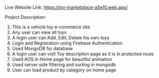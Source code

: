 Live Website Link: https://toy-marketplace-a5e10.web.app/

Project Description:

1. This is a vehicle toy e-commerce site
2. Any user can view all toys
3. A login user can Add, Edit, Delete his own toys
4. Login and Registration using Firebase Authentication
5. Used MongoDB for database
6. A login user can visit Toy description page as it is in protected route
7. Used AOS in Home page for beautiful animation
8. Used server side filtering and sorting in mongodb
9. User can load product by category on home page
